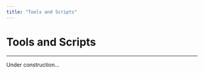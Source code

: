 ```yaml
---
title: "Tools and Scripts"
---
```


# Tools and Scripts
-------------------

Under construction...


